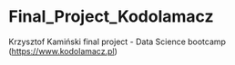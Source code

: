 # Final_Project_Kodolamacz
Krzysztof Kamiński final project - Data Science bootcamp (https://www.kodolamacz.pl)
